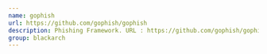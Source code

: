 ```yaml
---
name: gophish
url: https://github.com/gophish/gophish
description: Phishing Framework. URL : https://github.com/gophish/gophish Groups : blackarch blackarch-social
group: blackarch
---
```

